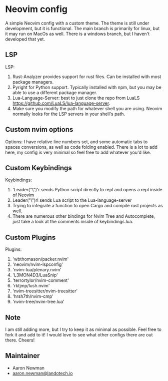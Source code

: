 # Neovim config
A simple Neovim config with a custom theme. The theme is still under development, but it is functional. The main branch is primarily for linux, but it may run on MacOs as well. There is a windows branch, but I haven't developed that yet.

## LSP
LSP:
1. Rust-Analyzer provides support for rust files. Can be installed with most package managers.
2. Pyright for Python support. Typically installed with npm, but you may be able to use a different package manager.
3. Lua-Language-Server: best to just clone the repo from LuaLS https://github.com/LuaLS/lua-language-server.
4. Make sure you modify the path for whatever shell you are using. Neovim normally looks for the LSP servers in your shell's path.

## Custom nvim options
Options:
I have relative line numbers set, and some automatic tabs to spaces conversions, as well as code folding enabled. There is a lot to add here, my config is very minimal so feel free to add whatever you'd like.

## Custom Keybindings
Keybindings:
1. 'Leader("\\")'r sends Python script directly to repl and opens a repl inside of Neovim
2. Leader("\\")rl sends Lua script to the Lua-language-server
3. Trying to integrate a function to open Cargo and compile rust projects as well.
4. There are numerous other bindings for Nvim Tree and Autocomplete, just take a look at the comments inside of keybindings.lua.

## Custom Plugins
Plugins:
1. 'wbthomason/packer.nvim'
2. 'neovim/nvim-lspconfig'
3. 'nvim-lua/plenary.nvim'
4. 'L3MON4D3/LuaSnip'
5. 'terrortylor/nvim-comment'
6. 'rktjmp/lush.nvim'
7. 'nvim-treesitter/nvim-treesitter'
8. 'hrsh7th/nvim-cmp'
9. 'nvim-tree/nvim-tree.lua'

## Note
I am still adding more, but I try to keep it as minimal as possible. Feel free to fork it and add to it! I would love to see what other configs there are out there. Cheers!

## Maintainer
+ Aaron Newman
+ aaron.newman@landotech.io
